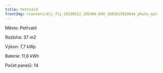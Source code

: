 ```yaml
---
title: Petřvald
frontImg: /content/dji_fly_20230512_202406_649_1683915929044_photo_optimized-1-min.jpeg
---
```

Město: Petřvald

Rozloha: 37 m2

Výkon: 7,7 kWp

Baterie: 11,6 kWh

Počet panelů: 14